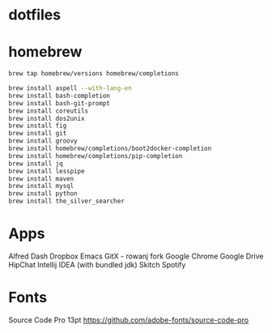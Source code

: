 dotfiles
========

# homebrew

```sh
brew tap homebrew/versions homebrew/completions

brew install aspell --with-lang-en
brew install bash-completion
brew install bash-git-prompt
brew install coreutils
brew install dos2unix
brew install fig
brew install git
brew install groovy
brew install homebrew/completions/boot2docker-completion
brew install homebrew/completions/pip-completion
brew install jq
brew install lesspipe
brew install maven
brew install mysql
brew install python
brew install the_silver_searcher
```

# Apps
Alfred
Dash
Dropbox
Emacs
GitX - rowanj fork
Google Chrome
Google Drive
HipChat
Intellij IDEA (with bundled jdk)
Skitch
Spotify

# Fonts

Source Code Pro 13pt
https://github.com/adobe-fonts/source-code-pro
